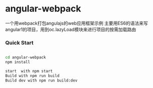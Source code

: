 # angular-webpack
一个用webpack打包angulajs的web应用框架示例
主要用ES6的语法来写angular1的项目，用到oc.lazyLoad模块来进行项目的按需加载路由


### Quick Start

```bash

cd angular-webpack
npm install

start  with npm start
Build with npm run build
Build dev with npm run build:dev

```